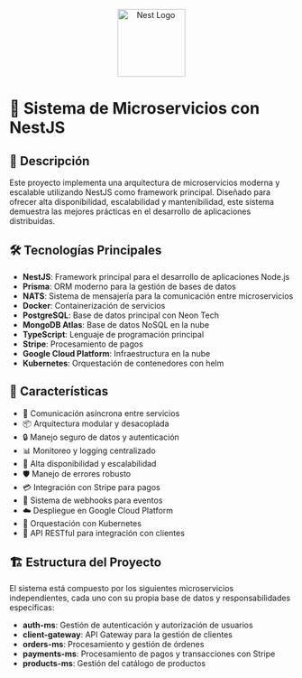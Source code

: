 <p align="center">
  <a href="http://nestjs.com/" target="blank"><img src="https://nestjs.com/img/logo-small.svg" width="120" alt="Nest Logo" /></a>
</p>

# 🚀 Sistema de Microservicios con NestJS

## 📝 Descripción
Este proyecto implementa una arquitectura de microservicios moderna y escalable utilizando NestJS como framework principal. Diseñado para ofrecer alta disponibilidad, escalabilidad y mantenibilidad, este sistema demuestra las mejores prácticas en el desarrollo de aplicaciones distribuidas.

## 🛠 Tecnologías Principales

- **NestJS**: Framework principal para el desarrollo de aplicaciones Node.js
- **Prisma**: ORM moderno para la gestión de bases de datos
- **NATS**: Sistema de mensajería para la comunicación entre microservicios
- **Docker**: Containerización de servicios
- **PostgreSQL**: Base de datos principal con Neon Tech
- **MongoDB Atlas**: Base de datos NoSQL en la nube
- **TypeScript**: Lenguaje de programación principal
- **Stripe**: Procesamiento de pagos
- **Google Cloud Platform**: Infraestructura en la nube
- **Kubernetes**: Orquestación de contenedores con helm

## 🌟 Características

- 🔄 Comunicación asíncrona entre servicios
- 📦 Arquitectura modular y desacoplada
- 🔒 Manejo seguro de datos y autenticación
- 📊 Monitoreo y logging centralizado
- 🚀 Alta disponibilidad y escalabilidad
- 🛡 Manejo de errores robusto
- 💳 Integración con Stripe para pagos
- 🔔 Sistema de webhooks para eventos
- ☁️ Despliegue en Google Cloud Platform
- 🎯 Orquestación con Kubernetes
- 📱 API RESTful para integración con clientes

## 🏗 Estructura del Proyecto

El sistema está compuesto por los siguientes microservicios independientes, cada uno con su propia base de datos y responsabilidades específicas:

- **auth-ms**: Gestión de autenticación y autorización de usuarios
- **client-gateway**: API Gateway para la gestión de clientes
- **orders-ms**: Procesamiento y gestión de órdenes
- **payments-ms**: Procesamiento de pagos y transacciones con Stripe
- **products-ms**: Gestión del catálogo de productos
